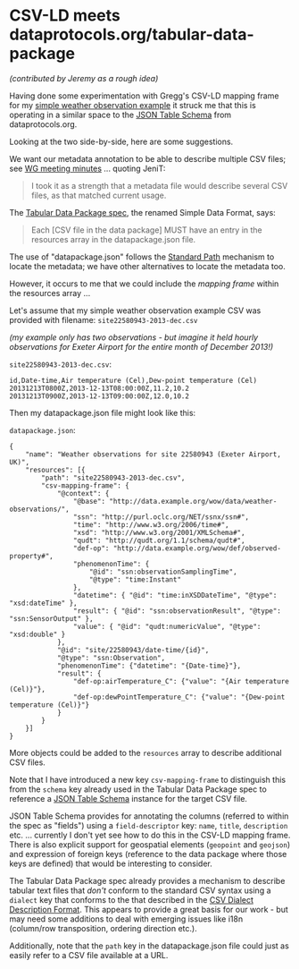 # CSV-LD meets dataprotocols.org/tabular-data-package

_(contributed by Jeremy as a rough idea)_

Having done some experimentation with Gregg's CSV-LD mapping frame for my 
[simple weather observation example](https://github.com/w3c/csvw/blob/gh-pages/examples/simple-weather-observation.md#csv-ld-mapping-frame-guestimate) 
it struck me that this is operating in a similar space to the 
[JSON Table Schema](http://dataprotocols.org/json-table-schema/) from dataprotocols.org.

Looking at the two side-by-side, here are some suggestions.

We want our metadata annotation to be able to describe multiple CSV files; see [WG meeting minutes](http://dataprotocols.org/json-table-schema/)
... quoting JeniT: 

> I took it as a strength that a metadata file would describe several CSV files, as that matched current usage.

The [Tabular Data Package spec](http://dataprotocols.org/tabular-data-package/), the renamed Simple Data Format, says:

> Each \[CSV file in the data package\] MUST have an entry in the resources array in the datapackage.json file.

The use of "datapackage.json" follows the [Standard Path](http://w3c.github.io/csvw/syntax/#standard-path) 
mechanism to locate the metadata; we have other alternatives to locate the metadata too.

However, it occurs to me that we could include the _mapping frame_ within the resources array ...

Let's assume that my simple weather observation example CSV was provided with filename: `site22580943-2013-dec.csv` 

_(my example only has two observations - but imagine it held hourly observations for Exeter Airport for the 
entire month of December 2013!)_

`site22580943-2013-dec.csv`:

```
id,Date-time,Air temperature (Cel),Dew-point temperature (Cel)
20131213T0800Z,2013-12-13T08:00:00Z,11.2,10.2
20131213T0900Z,2013-12-13T09:00:00Z,12.0,10.2
```

Then my datapackage.json file might look like this:

`datapackage.json`:

```
{
    "name": "Weather observations for site 22580943 (Exeter Airport, UK)",
    "resources": [{
        "path": "site22580943-2013-dec.csv",
        "csv-mapping-frame": {
            "@context": {
                "@base": "http://data.example.org/wow/data/weather-observations/",
                "ssn": "http://purl.oclc.org/NET/ssnx/ssn#",
                "time": "http://www.w3.org/2006/time#",
                "xsd": "http://www.w3.org/2001/XMLSchema#",
                "qudt": "http://qudt.org/1.1/schema/qudt#",
                "def-op": "http://data.example.org/wow/def/observed-property#",
                "phenomenonTime": {
                    "@id": "ssn:observationSamplingTime",
                    "@type": "time:Instant"
                },
                "datetime": { "@id": "time:inXSDDateTime", "@type": "xsd:dateTime" },
                "result": { "@id": "ssn:observationResult", "@type": "ssn:SensorOutput" },
                "value": { "@id": "qudt:numericValue", "@type": "xsd:double" }
            },
            "@id": "site/22580943/date-time/{id}",
            "@type": "ssn:Observation",
            "phenomenonTime": {"datetime": "{Date-time}"},
            "result": {
                "def-op:airTemperature_C": {"value": "{Air temperature (Cel)}"},
                "def-op:dewPointTemperature_C": {"value": "{Dew-point temperature (Cel)}"}
            }
        }
    }]
}
```

More objects could be added to the `resources` array to describe additional CSV files.

Note that I have introduced a new key `csv-mapping-frame` to distinguish this from the `schema` 
key already used in the Tabular Data Package spec to reference a 
[JSON Table Schema](http://dataprotocols.org/json-table-schema/) instance for the target CSV file.

JSON Table Schema provides for annotating the columns (referred to within the spec as "fields") using a 
`field-descriptor` key: `name`, `title`, `description` etc. ... currently I don't yet see how to do this 
in the CSV-LD mapping frame. There is also explicit support for geospatial elements (`geopoint` and 
`geojson`) and expression of foreign keys (reference to the data package where those keys are defined) 
that would be interesting to consider.

The Tabular Data Package spec already provides a mechanism to describe tabular text files that _don't_ 
conform to the standard CSV syntax using a `dialect` key that conforms to the that described in the 
[CSV Dialect Description Format](http://dataprotocols.org/csv-dialect/). This appears to provide a great 
basis for our work - but may need some additions to deal with emerging issues like i18n (column/row 
transposition, ordering direction etc.).  

Additionally, note that the `path` key in the datapackage.json file could just as easily refer to a 
CSV file available at a URL.
